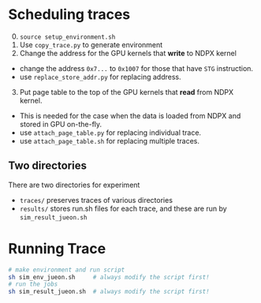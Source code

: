 # Scheduling traces
0. `source setup_environment.sh`
1. Use `copy_trace.py` to generate environment
2. Change the address for the GPU kernels that **write** to NDPX kernel
  * change the address `0x7...` to `0x1007` for those that have `STG` instruction.
  * use `replace_store_addr.py` for replacing address.
3. Put page table to the top of the GPU kernels that **read** from NDPX kernel.
  * This is needed for the case when the data is loaded from NDPX and stored in GPU on-the-fly.
  * use `attach_page_table.py` for replacing individual trace.
  * use `attach_page_table.sh` for replacing multiple traces.
<!-- 4. You need to generate GPU_1, GPU_2, ... for cases that uses multi-gpu configuration. In that case, use `copy_gpu_folder.py` to copy scheduled `GPU_0` to `GPU_1`, `GPU_2`, ...
  * For specific trace, use `copy_specific_gpu_folder.py`. -->
## Two directories
There are two directories for experiment
 * `traces/` preserves traces of various directories
 * `results/` stores run.sh files for each trace, and these are run by `sim_result_jueon.sh`


# Running Trace
``` bash
# make environment and run script
sh sim_env_jueon.sh     # always modify the script first!
# run the jobs
sh sim_result_jueon.sh  # always modify the script first!
```
